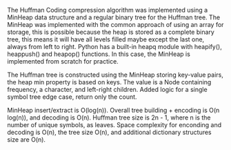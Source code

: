 The Huffman Coding compression algorithm was implemented using a MinHeap data structure and a regular binary tree for the Huffman tree. The MinHeap was implemented with the common approach of using an array for storage, this is possible because the heap is stored as a complete binary tree, this means it will have all levels filled maybe except the last one, always from left to right. Python has a built-in heapq module with heapify(), heappush() and heapop() functions. In this case, the MinHeap is implemented from scratch for practice.

The Huffman tree is constructed using the MinHeap storing key-value pairs, the heap min property is based on keys. The value is a Node containing frequency, a character, and left-right children. Added logic for a single symbol tree edge case, return only the count.

MinHeap insert/extract is O(log(n)). Overall tree building + encoding is O(n log(n)), and decoding is O(n). Huffman tree size is 2n - 1, where n is the number of unique symbols, as leaves. Space complexity for enconding and decoding is O(n), the tree size O(n), and additional dictionary structures size are O(n).
